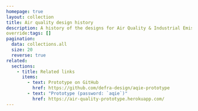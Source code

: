 ```yaml
---
homepage: true
layout: collection
title: Air quality design history
description: A history of the designs for Air Quality & Industrial Emissions citizen-facing services.
override:tags: []
pagination:
  data: collections.all
  size: 20
  reverse: true
related:
  sections:
    - title: Related links
      items:
        - text: Prototype on GitHub
          href: https://github.com/defra-design/aqie-prototype
        - text: "Prototype (password: `aqie`)"
          href: https://air-quality-prototype.herokuapp.com/
---
```

